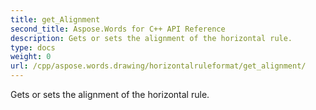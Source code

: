```yaml
---
title: get_Alignment
second_title: Aspose.Words for C++ API Reference
description: Gets or sets the alignment of the horizontal rule. 
type: docs
weight: 0
url: /cpp/aspose.words.drawing/horizontalruleformat/get_alignment/
---
```


Gets or sets the alignment of the horizontal rule. 

